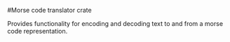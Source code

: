 #Morse code translator crate

Provides functionality for encoding and decoding text to and from a morse code representation.